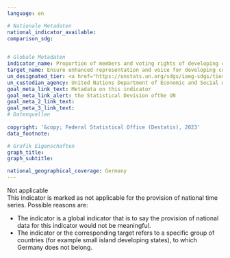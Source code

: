 ```yaml
---
language: en    

# Nationale Metadaten    
national_indicator_available:     
comparison_sdg:     
    

# Globale Metadaten    
indicator_name: Proportion of members and voting rights of developing countries in international organizations    
target_name: Ensure enhanced representation and voice for developing countries in decision-making in global international economic and financial institutions in order to deliver more effective, credible, accountable and legitimate institutions    
un_designated_tier: <a href="https://unstats.un.org/sdgs/iaeg-sdgs/tier-classification/" title="Click here for more information on the UN tier classification." target="_blank" onclick="return confirm_alert('the United Nations Statistics Division','En')>Tier I</a>    
un_custodian_agency: United Nations Department of Economic and Social Affairs - Financing for Development Office (DESA/FFDO)    
goal_meta_link_text: Metadata on this indicator    
goal_meta_link_alert: the Statistical Devision ofthe UN    
goal_meta_2_link_text:     
goal_meta_3_link_text:         
# Datenquellen    
    
copyright: '&copy; Federal Statistical Office (Destatis), 2023'    
data_footnote:     

# Grafik Eigenschaften    
graph_title: 
graph_subtitle:     

national_geographical_coverage: Germany    
---
```


<span class="status notapplicable">Not applicable </span><br>
This indicator is marked as not applicable for the provision of national time series. Possible reasons are:
-	The indicator is a global indicator that is to say the provision of national data for this indicator would not be meaningful.
-	The indicator or the corresponding target refers to a specific group of countries (for example small island developing states), to which Germany does not belong.